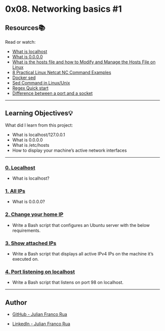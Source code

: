 # 0x08. Networking basics #1

## Resources:books:
Read or watch:
* [What is localhost](https://en.wikipedia.org/wiki/Localhost)
* [What is 0.0.0.0](https://en.wikipedia.org/wiki/0.0.0.0)
* [What is the hosts file and how to Modify and Manage the Hosts File on Linux](https://www.makeuseof.com/tag/modify-manage-hosts-file-linux/)
* [8 Practical Linux Netcat NC Command Examples](https://www.thegeekstuff.com/2012/04/nc-command-examples/)
* [Docker sed](https://web.archive.org/web/20171117023601/http://blog.jonathanargentiero.com/docker-sed-cannot-rename-etcsedl8ysxl-device-or-resource-busy/)
* [Sed Command in Linux/Unix](https://www.geeksforgeeks.org/sed-command-in-linux-unix-with-examples/)
* [Regex Quick start](https://www.rexegg.com/regex-quickstart.html)
* [Difference between a port and a socket](https://stackoverflow.com/questions/152457/what-is-the-difference-between-a-port-and-a-socket)

---
## Learning Objectives:bulb:
What did I learn from this project:

* What is localhost/127.0.0.1
* What is 0.0.0.0
* What is /etc/hosts
* How to display your machine’s active network interfaces

---

### [0. Localhost](./0-localhost)
* What is localhost?


### [1. All IPs](./1-wildcard)
* What is 0.0.0.0?


### [2. Change your home IP](./2-change_your_home_IP)
* Write a Bash script that configures an Ubuntu server with the below requirements.


### [3. Show attached IPs](./3-show_attached_IPs)
* Write a Bash script that displays all active IPv4 IPs on the machine it’s executed on.


### [4. Port listening on localhost](./4-port_listening_on_localhost)
* Write a Bash script that listens on port 98 on localhost.

---

## Author

* [GitHub - Julian Franco Rua](https://github.com/julianfrancor)

* [LinkedIn - Julian Franco Rua](https://www.linkedin.com/in/julianfrancor/)
